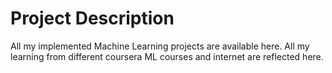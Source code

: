 
# Project Description

All my implemented Machine Learning projects are available here. All my learning from different coursera ML courses and internet are reflected here.
